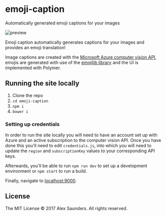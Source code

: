 # emoji-caption

Automatically generated emoji captions for your images

![preview](https://user-images.githubusercontent.com/22820481/34322610-c468417e-e823-11e7-9e6c-8be272450496.png)

Emoji caption automatically generates captions for your images and provides an emoji translation!

Image captions are created with the [Microsoft Azure computer vision API](https://azure.microsoft.com/en-gb/services/cognitive-services/computer-vision/), emojis are generated with use of the [emojilib library](https://github.com/muan/emojilib) and the UI is implemented with Polymer.

## Running the site locally

1. Clone the repo
2. `cd emoji-caption`
3. `npm i`
4. `bower i`

### Setting up credentials

In order to run the site locally you will need to have an account set up with Azure and an active subscription to the computer vision API. Once you have done this you'll need to edit `credentials.js`, into which you will need to update the `region` and `subscriptionKey` values to your corresponding API keys.

Afterwards, you'll be able to run `npm run dev` to set up a development environment or `npm start` to run a build.

Finally, navigate to [localhost:9000](https://localhost:5000).

## License

The MIT License © 2017 Alex Saunders. All rights reserved.